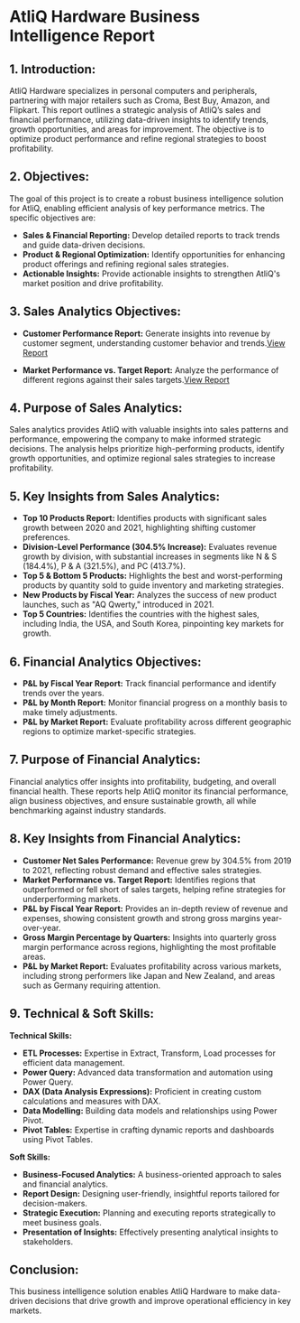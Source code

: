 # AtliQ Hardware Business Intelligence Report

## 1. Introduction:

AtliQ Hardware specializes in personal computers and peripherals, partnering with major retailers such as Croma, Best Buy, Amazon, and Flipkart. This report outlines a strategic analysis of AtliQ’s sales and financial performance, utilizing data-driven insights to identify trends, growth opportunities, and areas for improvement. The objective is to optimize product performance and refine regional strategies to boost profitability.

## 2. Objectives:

The goal of this project is to create a robust business intelligence solution for AtliQ, enabling efficient analysis of key performance metrics. The specific objectives are:

- **Sales & Financial Reporting:** Develop detailed reports to track trends and guide data-driven decisions.
- **Product & Regional Optimization:** Identify opportunities for enhancing product offerings and refining regional sales strategies.
- **Actionable Insights:** Provide actionable insights to strengthen AtliQ's market position and drive profitability.

## 3. Sales Analytics Objectives:

- **Customer Performance Report:** Generate insights into revenue by customer segment, understanding customer behavior and trends.[View Report](CustomerPerformance%20Report.pdf)

- **Market Performance vs. Target Report:** Analyze the performance of different regions against their sales targets.[View Report](Market%20Performance%20Vs%20Target%20Report.pdf
)

## 4. Purpose of Sales Analytics:

Sales analytics provides AtliQ with valuable insights into sales patterns and performance, empowering the company to make informed strategic decisions. The analysis helps prioritize high-performing products, identify growth opportunities, and optimize regional sales strategies to increase profitability.

## 5. Key Insights from Sales Analytics:

- **Top 10 Products Report:** Identifies products with significant sales growth between 2020 and 2021, highlighting shifting customer preferences.
- **Division-Level Performance (304.5% Increase):** Evaluates revenue growth by division, with substantial increases in segments like N & S (184.4%), P & A (321.5%), and PC (413.7%).
- **Top 5 & Bottom 5 Products:** Highlights the best and worst-performing products by quantity sold to guide inventory and marketing strategies.
- **New Products by Fiscal Year:** Analyzes the success of new product launches, such as "AQ Qwerty," introduced in 2021.
- **Top 5 Countries:** Identifies the countries with the highest sales, including India, the USA, and South Korea, pinpointing key markets for growth.

## 6. Financial Analytics Objectives:

- **P&L by Fiscal Year Report:** Track financial performance and identify trends over the years.
- **P&L by Month Report:** Monitor financial progress on a monthly basis to make timely adjustments.
- **P&L by Market Report:** Evaluate profitability across different geographic regions to optimize market-specific strategies.

## 7. Purpose of Financial Analytics:

Financial analytics offer insights into profitability, budgeting, and overall financial health. These reports help AtliQ monitor its financial performance, align business objectives, and ensure sustainable growth, all while benchmarking against industry standards.

## 8. Key Insights from Financial Analytics:

- **Customer Net Sales Performance:** Revenue grew by 304.5% from 2019 to 2021, reflecting robust demand and effective sales strategies.
- **Market Performance vs. Target Report:** Identifies regions that outperformed or fell short of sales targets, helping refine strategies for underperforming markets.
- **P&L by Fiscal Year Report:** Provides an in-depth review of revenue and expenses, showing consistent growth and strong gross margins year-over-year.
- **Gross Margin Percentage by Quarters:** Insights into quarterly gross margin performance across regions, highlighting the most profitable areas.
- **P&L by Market Report:** Evaluates profitability across various markets, including strong performers like Japan and New Zealand, and areas such as Germany requiring attention.

## 9. Technical & Soft Skills:

**Technical Skills:**

- **ETL Processes:** Expertise in Extract, Transform, Load processes for efficient data management.
- **Power Query:** Advanced data transformation and automation using Power Query.
- **DAX (Data Analysis Expressions):** Proficient in creating custom calculations and measures with DAX.
- **Data Modelling:** Building data models and relationships using Power Pivot.
- **Pivot Tables:** Expertise in crafting dynamic reports and dashboards using Pivot Tables.

**Soft Skills:**

- **Business-Focused Analytics:** A business-oriented approach to sales and financial analytics.
- **Report Design:** Designing user-friendly, insightful reports tailored for decision-makers.
- **Strategic Execution:** Planning and executing reports strategically to meet business goals.
- **Presentation of Insights:** Effectively presenting analytical insights to stakeholders.

## Conclusion:

This business intelligence solution enables AtliQ Hardware to make data-driven decisions that drive growth and improve operational efficiency in key markets.



